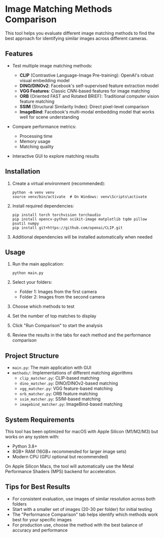 # Image Matching Methods Comparison

This tool helps you evaluate different image matching methods to find the best approach for identifying similar images across different cameras.

## Features

- Test multiple image matching methods:
  - **CLIP** (Contrastive Language-Image Pre-training): OpenAI's robust visual embedding model
  - **DINO/DINOv2**: Facebook's self-supervised feature extraction model
  - **VGG Features**: Classic CNN-based features for image matching
  - **ORB** (Oriented FAST and Rotated BRIEF): Traditional computer vision feature matching
  - **SSIM** (Structural Similarity Index): Direct pixel-level comparison
  - **ImageBind**: Facebook's multi-modal embedding model that works well for scene understanding

- Compare performance metrics:
  - Processing time
  - Memory usage
  - Matching quality

- Interactive GUI to explore matching results

## Installation

1. Create a virtual environment (recommended):
   ```
   python -m venv venv
   source venv/bin/activate  # On Windows: venv\Scripts\activate
   ```

2. Install required dependencies:
   ```
   pip install torch torchvision torchaudio
   pip install opencv-python scikit-image matplotlib tqdm pillow psutil numpy
   pip install git+https://github.com/openai/CLIP.git
   ```

3. Additional dependencies will be installed automatically when needed

## Usage

1. Run the main application:
   ```
   python main.py
   ```

2. Select your folders:
   - Folder 1: Images from the first camera
   - Folder 2: Images from the second camera

3. Choose which methods to test

4. Set the number of top matches to display

5. Click "Run Comparison" to start the analysis

6. Review the results in the tabs for each method and the performance comparison

## Project Structure

- `main.py`: The main application with GUI
- `methods/`: Implementations of different matching algorithms
  - `clip_matcher.py`: CLIP-based matching
  - `dino_matcher.py`: DINO/DINOv2-based matching
  - `vgg_matcher.py`: VGG feature-based matching
  - `orb_matcher.py`: ORB feature matching
  - `ssim_matcher.py`: SSIM-based matching
  - `imagebind_matcher.py`: ImageBind-based matching

## System Requirements

This tool has been optimized for macOS with Apple Silicon (M1/M2/M3) but works on any system with:
- Python 3.8+
- 8GB+ RAM (16GB+ recommended for larger image sets)
- Modern CPU (GPU optional but recommended)

On Apple Silicon Macs, the tool will automatically use the Metal Performance Shaders (MPS) backend for acceleration.

## Tips for Best Results

- For consistent evaluation, use images of similar resolution across both folders
- Start with a smaller set of images (20-30 per folder) for initial testing
- The "Performance Comparison" tab helps identify which methods work best for your specific images
- For production use, choose the method with the best balance of accuracy and performance